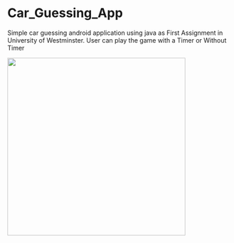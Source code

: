 # Car_Guessing_App
Simple car guessing android application using java as First Assignment in University of Westminster. 
User can play the game with a Timer or Without Timer

<img src="https://github.com/teamAuror/BirdRecognitionApp/blob/master/screenshots/app.png" width="400px" height="400px">
